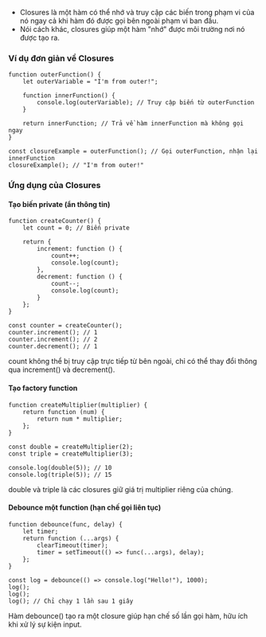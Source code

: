 - Closures là một hàm có thể nhớ và truy cập các biến trong phạm vi của nó ngay cả khi hàm đó được gọi bên ngoài phạm vi ban đầu.
- Nói cách khác, closures giúp một hàm "nhớ" được môi trường nơi nó được tạo ra.

### Ví dụ đơn giản về Closures
```
function outerFunction() {
    let outerVariable = "I'm from outer!";

    function innerFunction() {
        console.log(outerVariable); // Truy cập biến từ outerFunction
    }

    return innerFunction; // Trả về hàm innerFunction mà không gọi ngay
}

const closureExample = outerFunction(); // Gọi outerFunction, nhận lại innerFunction
closureExample(); // "I'm from outer!"
```

### Ứng dụng của Closures
#### Tạo biến private (ẩn thông tin)
```
function createCounter() {
    let count = 0; // Biến private

    return {
        increment: function () {
            count++;
            console.log(count);
        },
        decrement: function () {
            count--;
            console.log(count);
        }
    };
}

const counter = createCounter();
counter.increment(); // 1
counter.increment(); // 2
counter.decrement(); // 1
```
count không thể bị truy cập trực tiếp từ bên ngoài, chỉ có thể thay đổi thông qua increment() và decrement().

#### Tạo factory function
```
function createMultiplier(multiplier) {
    return function (num) {
        return num * multiplier;
    };
}

const double = createMultiplier(2);
const triple = createMultiplier(3);

console.log(double(5)); // 10
console.log(triple(5)); // 15
```
double và triple là các closures giữ giá trị multiplier riêng của chúng.

#### Debounce một function (hạn chế gọi liên tục)
```
function debounce(func, delay) {
    let timer;
    return function (...args) {
        clearTimeout(timer);
        timer = setTimeout(() => func(...args), delay);
    };
}

const log = debounce(() => console.log("Hello!"), 1000);
log();
log();
log(); // Chỉ chạy 1 lần sau 1 giây
```
Hàm debounce() tạo ra một closure giúp hạn chế số lần gọi hàm, hữu ích khi xử lý sự kiện input.